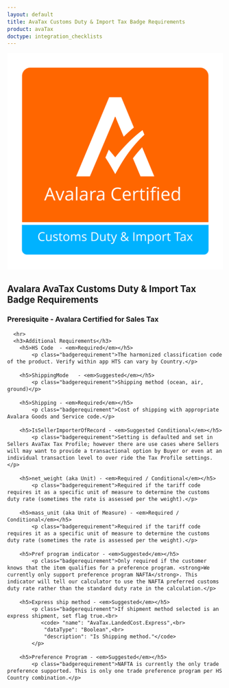 ```yaml
---
layout: default
title: AvaTax Customs Duty & Import Tax Badge Requirements
product: avaTax
doctype: integration_checklists
---
```

 <div class="row padding-top padding bottom">
    <div class="col-sm-2">
      <img src="/public/images/devdot/badges/CustomsDutyImportTax.svg" class="img-responsive" alt="Avalara Certified Solution">
    </div>
    <div class="col-sm-8 padding-top">
      <h2>Avalara AvaTax Customs Duty & Import Tax Badge Requirements</h2>
      <h3>Preresiquite - Avalara Certified for Sales Tax</h3>
      
      <hr>
      <h3>Additional Requirements</h3>
        <h5>HS Code  - <em>Required</em></h5>
            <p class="badgerequirement">The harmonized classification code of the product. Verify within app HTS can vary by Country.</p>
            
        <h5>ShippingMode   - <em>Suggested</em></h5>
            <p class="badgerequirement">Shipping method (ocean, air, ground)</p>
            
        <h5>Shipping - <em>Required</em></h5>
            <p class="badgerequirement">Cost of shipping with appropriate Avalara Goods and Service code.</p>
            
        <h5>IsSellerImporterOfRecord - <em>Suggested Conditional</em></h5>
            <p class="badgerequirement">Setting is defaulted and set in Sellers AvaTax Tax Profile; however there are use cases where Sellers will may want to provide a transactional option by Buyer or even at an individual transaction level to over ride the Tax Profile settings.</p>

        <h5>net_weight (aka Unit) - <em>Required / Conditional</em></h5>
            <p class="badgerequirement">Required if the tariff code requires it as a specific unit of measure to determine the customs duty rate (sometimes the rate is assessed per the weight).</p>
            
        <h5>mass_unit (aka Unit of Measure) - <em>Required / Conditional</em></h5>
            <p class="badgerequirement">Required if the tariff code requires it as a specific unit of measure to determine the customs duty rate (sometimes the rate is assessed per the weight).</p>
            
        <h5>Pref program indicator - <em>Suggested</em></h5>
            <p class="badgerequirement">Only required if the customer knows that the item qualifies for a preference program. <strong>We currently only support preference program NAFTA</strong>. This indicator will tell our calculator to use the NAFTA preferred customs duty rate rather than the standard duty rate in the calculation.</p>
            
        <h5>Express ship method - <em>Suggested</em></h5>
            <p class="badgerequirement">If shipment method selected is an express shipment, set flag true.<br>
               <code> "name": "AvaTax.LandedCost.Express",<br>
                "dataType": "Boolean",<br>
                "description": "Is Shipping method."</code>
            </p>
            
        <h5>Preference Program - <em>Suggested</em></h5>
            <p class="badgerequirement">NAFTA is currently the only trade preference supported. This is only one trade preference program per HS Country combination.</p>